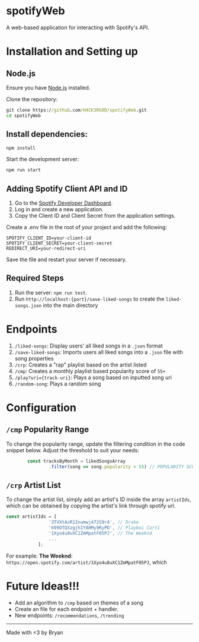 # spotifyWeb

A web-based application for interacting with Spotify's API.

# Installation and Setting up

## Node.js

Ensure you have [Node.js](https://nodejs.org/en) installed.

Clone the repository:

```cmd
git clone https://github.com/H4CK3RG0D/spotifyWeb.git
cd spotifyWeb
```

## Install dependencies:

```cmd
npm install
```

Start the development server:

```cmd
npm run start
```

## Adding Spotify Client API and ID

1. Go to the [Spotify Developer Dashboard](https://developer.spotify.com/dashboard).
2. Log in and create a new application.
3. Copy the Client ID and Client Secret from the application settings.

Create a .env file in the root of your project and add the following:

```
SPOTIFY_CLIENT_ID=your-client-id
SPOTIFY_CLIENT_SECRET=your-client-secret
REDIRECT_URI=your-redirect-uri
```

Save the file and restart your server if necessary.

## Required Steps

1. Run the server: `npm run test`.
2. Run `http://localhost:{port}/save-liked-songs` to create the `liked-songs.json` into the main directory


# Endpoints

1. `/liked-songs`: Display users' all liked songs in a `.json` format
2. `/save-liked-songs`: Imports users all liked songs into a `.json` file with song properties
3. `/crp`: Creates a "rap" playlist based on the artist listed
4. `/cmp`: Creates a monthly playlist based popularity score of `55+`
5. `/play?uri={track-uri}`: Plays a song based on inputted song uri
6. `/random-song`: Plays a random song

# Configuration

##  `/cmp` Popularity Range

To change the popularity range, update the filtering condition in the code snippet below. Adjust the threshold to suit your needs:

```js
        const tracksByMonth = likedSongsArray
                .filter(song => song.popularity > 55) // POPULARITY SCORE OVER 55
```

## `/crp` Artist List

To change the artist list, simply add an artist's ID inside the array `artistIds`, which can be obtained by copying the artist's link through spotify url.

```js
const artistIds = [
                '3TVXtAsR1Inumwj472S9r4', // Drake
                '699OTQXzgjhIYAHMy9RyPD', // Playboi Carti
                '1Xyo4u8uXC1ZmMpatF05PJ', // The Weeknd
                ...
            ];
```

For example: **The Weeknd**: `https://open.spotify.com/artist/1Xyo4u8uXC1ZmMpatF05PJ`, which



# Future Ideas!!!

- Add an algorithm to `/cmp` based on themes of a song
- Create an file for each endpoint + handler.
- New endpoints: `/recommendations`, `/trending`

---

Made with <3 by Bryan 